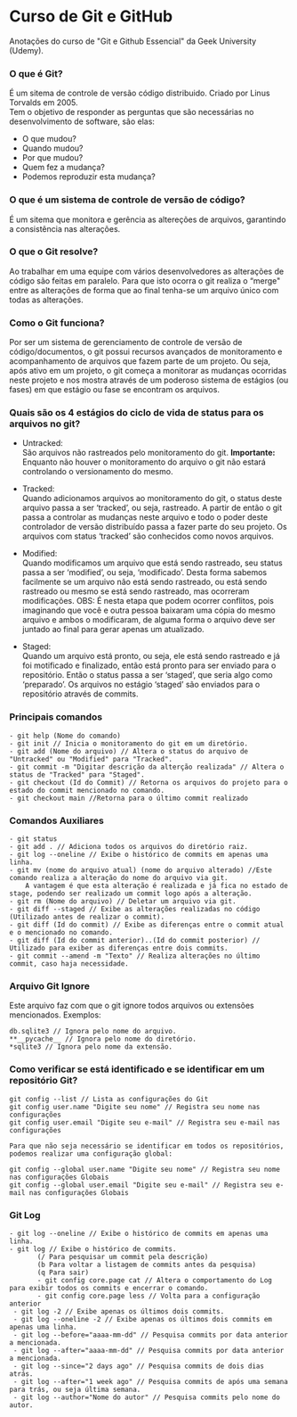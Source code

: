 # Curso de Git e GitHub
Anotações do curso de "Git e Github Essencial" da Geek University (Udemy).

### O que é Git?
É um sitema de controle de versão código distribuido. Criado por Linus Torvalds em 2005.  
Tem o objetivo de responder as perguntas que são necessárias no desenvolvimento de software, são elas:
  - O que mudou?
  - Quando mudou?
  - Por que mudou?
  - Quem fez a mudança?
  - Podemos reproduzir esta mudança?

### O que é um sistema de controle de versão de código?
É um sitema que monitora e gerência as altereções de arquivos, garantindo a consistência nas alterações.

### O que o Git resolve?
Ao trabalhar em uma equipe com vários desenvolvedores as alterações de código são feitas em paralelo. Para que isto ocorra o git realiza o “merge" entre as alterações
de forma que ao final tenha-se um arquivo único com todas as alterações.

### Como o Git funciona?
Por ser um sistema de gerenciamento de controle de versão de código/documentos, o git possui
recursos avançados de monitoramento e acompanhamento de arquivos que fazem parte de um projeto.
Ou seja, após ativo em um projeto, o git começa a monitorar as mudanças ocorridas neste projeto e nos
mostra através de um poderoso sistema de estágios (ou fases) em que estágio ou fase se encontram os
arquivos.

### Quais são os 4 estágios do ciclo de vida de status para os arquivos no git?
 - Untracked:  
   São arquivos não rastreados pelo monitoramento do git. 
   __Importante:__ Enquanto não houver o monitoramento do arquivo o git não estará
   controlando o versionamento do mesmo.
   
 - Tracked:  
   Quando adicionamos arquivos ao monitoramento do git, o status deste arquivo
   passa a ser ‘tracked’, ou seja, rastreado.
   A partir de então o git passa a controlar as mudanças neste arquivo e todo o
   poder deste controlador de versão distribuído passa a fazer parte do seu projeto.
   Os arquivos com status ‘tracked’ são conhecidos como novos arquivos.
   
 - Modified:  
   Quando modificamos um arquivo que está sendo rastreado, seu status passa a
   ser ‘modified’, ou seja, ‘modificado’.
   Desta forma sabemos facilmente se um arquivo não está sendo rastreado, ou
   está sendo rastreado ou mesmo se está sendo rastreado, mas ocorreram modificações.
   OBS: É nesta etapa que podem ocorrer conflitos, pois imaginando que você e
   outra pessoa baixaram uma cópia do mesmo arquivo e ambos o modificaram, de
   alguma forma o arquivo deve ser juntado ao final para gerar apenas um atualizado.
   
 - Staged:  
   Quando um arquivo está pronto, ou seja, ele está sendo rastreado e já foi
   motificado e finalizado, então está pronto para ser enviado para o repositório.
   Então o status passa a ser ‘staged’, que seria algo como ‘preparado’.
   Os arquivos no estágio ‘staged’ são enviados para o repositório através de
   commits.
   
### Principais comandos
 ```
 - git help (Nome do comando)
 - git init // Inicia o monitoramento do git em um diretório.
 - git add (Nome do arquivo) // Altera o status do arquivo de "Untracked" ou "Modified" para "Tracked".
 - git commit -m "Digitar descrição da alterção realizada" // Altera o status de "Tracked" para "Staged".
 - git checkout (Id do Commit) // Retorna os arquivos do projeto para o estado do commit mencionado no comando.
 - git checkout main //Retorna para o último commit realizado
```
### Comandos Auxiliares
 ```
 - git status
 - git add . // Adiciona todos os arquivos do diretório raiz.
 - git log --oneline // Exibe o histórico de commits em apenas uma linha.
 - git mv (nome do arquivo atual) (nome do arquivo alterado) //Este comando realiza a alteração do nome do arquivo via git.  
     A vantagem é que esta alteração é realizada e já fica no estado de stage, podendo ser realizado um commit logo após a alteração.
 - git rm (Nome do arquivo) // Deletar um arquivo via git.
 - git diff --staged // Exibe as alterações realizadas no código (Utilizado antes de realizar o commit).
 - git diff (Id do commit) // Exibe as diferenças entre o commit atual e o mencionado no comando.
 - git diff (Id do commit anterior)..(Id do commit posterior) // Utilizado para exiber as diferenças entre dois commits. 
 - git commit --amend -m "Texto" // Realiza alterações no último commit, caso haja necessidade.
```

### Arquivo Git Ignore
Este arquivo faz com que o git ignore todos arquivos ou extensões mencionados. Exemplos:
```
db.sqlite3 // Ignora pelo nome do arquivo.
**__pycache__ // Ignora pelo nome do diretório. 
*sqlite3 // Ignora pelo nome da extensão.
```

### Como verificar se está identificado e se identificar em um repositório Git?
```
git config --list // Lista as configurações do Git
git config user.name "Digite seu nome" // Registra seu nome nas configurações
git config user.email "Digite seu e-mail" // Registra seu e-mail nas configurações

Para que não seja necessário se identificar em todos os repositórios, podemos realizar uma configuração global:

git config --global user.name "Digite seu nome" // Registra seu nome nas configurações Globais
git config --global user.email "Digite seu e-mail" // Registra seu e-mail nas configurações Globais
```

### Git Log
```
- git log --oneline // Exibe o histórico de commits em apenas uma linha.
- git log // Exibe o histórico de commits.
       (/ Para pesquisar um commit pela descrição)
       (b Para voltar a listagem de commits antes da pesquisa)
       (q Para sair)
       - git config core.page cat // Altera o comportamento do Log para exibir todos os commits e encerrar o comando.
       - git config core.page less // Volta para a configuração anterior
 - git log -2 // Exibe apenas os últimos dois commits.
 - git log --oneline -2 // Exibe apenas os últimos dois commits em apenas uma linha.
 - git log --before="aaaa-mm-dd" // Pesquisa commits por data anterior a mencionada.
 - git log --after="aaaa-mm-dd" // Pesquisa commits por data anterior a mencionada.
 - git log --since="2 days ago" // Pesquisa commits de dois dias atrás.
 - git log --after="1 week ago" // Pesquisa commits de após uma semana para trás, ou seja última semana.
 - git log --author="Nome do autor" // Pesquisa commits pelo nome do autor.
```
